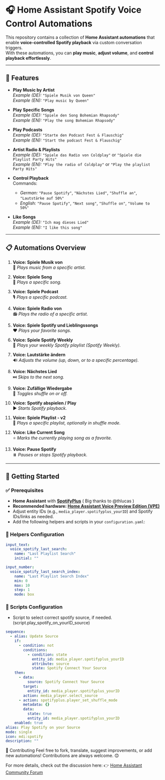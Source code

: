 # 🎧 Home Assistant Spotify Voice Control Automations

This repository contains a collection of **Home Assistant automations** that enable **voice-controlled Spotify playback** via custom conversation triggers.  
With these automations, you can **play music**, **adjust volume**, and **control playback effortlessly**.


---

## 🎵 Features

- **Play Music by Artist**  
  *Example (DE):* `"Spiele Musik von Queen"`  
  *Example (EN):* `"Play music by Queen"`

- **Play Specific Songs**  
  *Example (DE):* `"Spiele den Song Bohemian Rhapsody"`  
  *Example (EN):* `"Play the song Bohemian Rhapsody"`

- **Play Podcasts**  
  *Example (DE):* `"Starte den Podcast Fest & Flauschig"`  
  *Example (EN):* `"Start the podcast Fest & Flauschig"`

- **Artist Radio & Playlists**  
  *Example (DE):* `"Spiele das Radio von Coldplay"` or `"Spiele die Playlist Party Hits"`  
  *Example (EN):* `"Play the radio of Coldplay"` or `"Play the playlist Party Hits"`

- **Control Playback**  
  Commands:  
  - *German:* `"Pause Spotify"`, `"Nächstes Lied"`, `"Shuffle an"`, `"Lautstärke auf 50%"`  
  - *English:* `"Pause Spotify"`, `"Next song"`, `"Shuffle on"`, `"Volume to 50%"`

- **Like Songs**  
  *Example (DE):* `"Ich mag dieses Lied"`  
  *Example (EN):* `"I like this song"`

---

## 📋 Automations Overview

1. **Voice: Spiele Musik von <Artist>**  
   🎤 *Plays music from a specific artist.*

2. **Voice: Spiele Song <Song>**  
   🎵 *Plays a specific song.*

3. **Voice: Spiele Podcast <Podcast>**  
   🎙️ *Plays a specific podcast.*

4. **Voice: Spiele Radio von <Artist>**  
   📻 *Plays the radio of a specific artist.*

5. **Voice: Spiele Spotify und Lieblingssongs**  
   ❤️ *Plays your favorite songs.*

6. **Voice: Spiele Spotify Weekly**  
   🔄 *Plays your weekly Spotify playlist (Spotify Weekly).*

7. **Voice: Lautstärke ändern**  
   🔊 *Adjusts the volume (up, down, or to a specific percentage).*

8. **Voice: Nächstes Lied**  
   ⏭️ *Skips to the next song.*

9. **Voice: Zufällige Wiedergabe**  
   🔀 *Toggles shuffle on or off.*

10. **Voice: Spotify abspielen / Play**  
    ▶️ *Starts Spotify playback.*

11. **Voice: Spiele Playlist - v2**  
    📂 *Plays a specific playlist, optionally in shuffle mode.*

12. **Voice: Like Current Song**  
    ⭐ *Marks the currently playing song as a favorite.*

13. **Voice: Pause Spotify**  
    ⏸️ *Pauses or stops Spotify playback.*

---

## 🚀 Getting Started

### ✅ Prerequisites

- **Home Assistant** with **[SpotifyPlus](https://community.home-assistant.io/t/spotifyplus-integration/698651)** ( Big thanks to @thlucas )
- **Recommended hardware: [Home Assistant Voice Preview Edition (VPE)](https://www.home-assistant.io/voice-pe/)**
- Adjust entity IDs (e.g., `media_player.spotifyplus_yourID`) and Spotify IDs/links as needed.
- Add the following helpers and scripts in your `configuration.yaml`:

### 🔧 Helpers Configuration

```yaml
input_text:
  voice_spotify_last_search:
    name: "Last Playlist Search"
    initial: ""
```

```yaml
input_number:
  voice_spotify_last_search_index:
    name: "Last Playlist Search Index"
    min: 0
    max: 10
    step: 1
    mode: box
```

### 🔧 Scripts Configuration

- Script to select correct spotify source, if needed. (script.play_spotify_on_yourID_source)

```yaml
sequence:
  - alias: Update Source
    if:
      - condition: not
        conditions:
          - condition: state
            entity_id: media_player.spotifyplus_yourID
            attribute: source
            state: Spotify Connect Your Source
    then:
      - data:
          source: Spotify Connect Your Source
        target:
          entity_id: media_player.spotifyplus_yourID
        action: media_player.select_source
      - action: spotifyplus.player_set_shuffle_mode
        metadata: {}
        data:
          state: true
          entity_id: media_player.spotifyplus_yourID
    enabled: true
alias: Play Spotify on your Source
mode: single
icon: mdi:spotify
description: ""
```


📢 Contributing
Feel free to fork, translate, suggest improvements, or add new automations!
Contributions are always welcome. 😊

For more details, check out the discussion here:
👉 [Home Assistant Community Forum](https://community.home-assistant.io/t/voice-music-control-with-spotifyplus-and-ha-voice-pe/837357)
